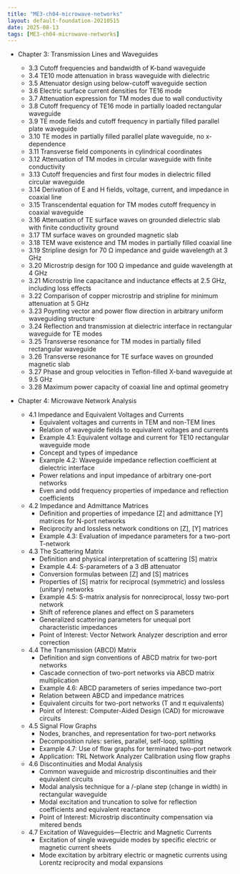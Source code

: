 ```yaml
---
title: "ME3-ch04-microwave-networks"
layout: default-foundation-20210515
date: 2025-08-13
tags: [ME3-ch04-microwave-networks]
---
```


- Chapter 3: Transmission Lines and Waveguides  
  - 3.3 Cutoff frequencies and bandwidth of K-band waveguide  
  - 3.4 TE10 mode attenuation in brass waveguide with dielectric  
  - 3.5 Attenuator design using below-cutoff waveguide section  
  - 3.6 Electric surface current densities for TE16 mode  
  - 3.7 Attenuation expression for TM modes due to wall conductivity  
  - 3.8 Cutoff frequency of TE16 mode in partially loaded rectangular waveguide  
  - 3.9 TE mode fields and cutoff frequency in partially filled parallel plate waveguide  
  - 3.10 TE modes in partially filled parallel plate waveguide, no x-dependence  
  - 3.11 Transverse field components in cylindrical coordinates  
  - 3.12 Attenuation of TM modes in circular waveguide with finite conductivity  
  - 3.13 Cutoff frequencies and first four modes in dielectric filled circular waveguide  
  - 3.14 Derivation of E and H fields, voltage, current, and impedance in coaxial line  
  - 3.15 Transcendental equation for TM modes cutoff frequency in coaxial waveguide  
  - 3.16 Attenuation of TE surface waves on grounded dielectric slab with finite conductivity ground  
  - 3.17 TM surface waves on grounded magnetic slab  
  - 3.18 TEM wave existence and TM modes in partially filled coaxial line  
  - 3.19 Stripline design for 70 Ω impedance and guide wavelength at 3 GHz  
  - 3.20 Microstrip design for 100 Ω impedance and guide wavelength at 4 GHz  
  - 3.21 Microstrip line capacitance and inductance effects at 2.5 GHz, including loss effects  
  - 3.22 Comparison of copper microstrip and stripline for minimum attenuation at 5 GHz  
  - 3.23 Poynting vector and power flow direction in arbitrary uniform waveguiding structure  
  - 3.24 Reflection and transmission at dielectric interface in rectangular waveguide for TE modes  
  - 3.25 Transverse resonance for TM modes in partially filled rectangular waveguide  
  - 3.26 Transverse resonance for TE surface waves on grounded magnetic slab  
  - 3.27 Phase and group velocities in Teflon-filled X-band waveguide at 9.5 GHz  
  - 3.28 Maximum power capacity of coaxial line and optimal geometry  

- Chapter 4: Microwave Network Analysis  
  - 4.1 Impedance and Equivalent Voltages and Currents  
    - Equivalent voltages and currents in TEM and non-TEM lines  
    - Relation of waveguide fields to equivalent voltages and currents  
    - Example 4.1: Equivalent voltage and current for TE10 rectangular waveguide mode  
    - Concept and types of impedance  
    - Example 4.2: Waveguide impedance reflection coefficient at dielectric interface  
    - Power relations and input impedance of arbitrary one-port networks  
    - Even and odd frequency properties of impedance and reflection coefficients  
  - 4.2 Impedance and Admittance Matrices  
    - Definition and properties of impedance [Z] and admittance [Y] matrices for N-port networks  
    - Reciprocity and lossless network conditions on [Z], [Y] matrices  
    - Example 4.3: Evaluation of impedance parameters for a two-port T-network  
  - 4.3 The Scattering Matrix  
    - Definition and physical interpretation of scattering [S] matrix  
    - Example 4.4: S-parameters of a 3 dB attenuator  
    - Conversion formulas between [Z] and [S] matrices  
    - Properties of [S] matrix for reciprocal (symmetric) and lossless (unitary) networks  
    - Example 4.5: S-matrix analysis for nonreciprocal, lossy two-port network  
    - Shift of reference planes and effect on S parameters  
    - Generalized scattering parameters for unequal port characteristic impedances  
    - Point of Interest: Vector Network Analyzer description and error correction  
  - 4.4 The Transmission (ABCD) Matrix  
    - Definition and sign conventions of ABCD matrix for two-port networks  
    - Cascade connection of two-port networks via ABCD matrix multiplication  
    - Example 4.6: ABCD parameters of series impedance two-port  
    - Relation between ABCD and impedance matrices  
    - Equivalent circuits for two-port networks (T and π equivalents)  
    - Point of Interest: Computer-Aided Design (CAD) for microwave circuits  
  - 4.5 Signal Flow Graphs  
    - Nodes, branches, and representation for two-port networks  
    - Decomposition rules: series, parallel, self-loop, splitting  
    - Example 4.7: Use of flow graphs for terminated two-port network  
    - Application: TRL Network Analyzer Calibration using flow graphs  
  - 4.6 Discontinuities and Modal Analysis  
    - Common waveguide and microstrip discontinuities and their equivalent circuits  
    - Modal analysis technique for a /-plane step (change in width) in rectangular waveguide  
    - Modal excitation and truncation to solve for reflection coefficients and equivalent reactance  
    - Point of Interest: Microstrip discontinuity compensation via mitered bends  
  - 4.7 Excitation of Waveguides—Electric and Magnetic Currents  
    - Excitation of single waveguide modes by specific electric or magnetic current sheets  
    - Mode excitation by arbitrary electric or magnetic currents using Lorentz reciprocity and modal expansions

